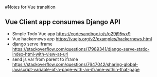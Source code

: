 #Notes for Vue transition
## Vue Client app consumes Django API
- Simple Todo Vue app https://codesandbox.io/s/o29j95wx9
- Vue hackernews app https://vuejs.org/v2/examples/hackernews.html
- django serve iframe https://stackoverflow.com/questions/17989341/django-serve-static-index-html-with-view-at-url
- send js var from parent to iframe https://stackoverflow.com/questions/7647042/sharing-global-javascript-variable-of-a-page-with-an-iframe-within-that-page
